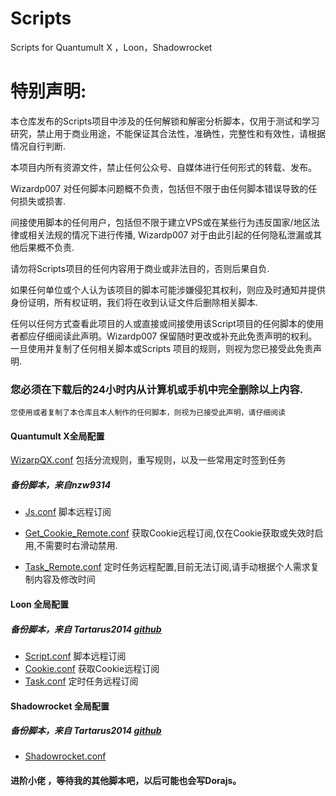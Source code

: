 # Scripts
Scripts for Quantumult X ，Loon，Shadowrocket 

# 特别声明:
本仓库发布的Scripts项目中涉及的任何解锁和解密分析脚本，仅用于测试和学习研究，禁止用于商业用途，不能保证其合法性，准确性，完整性和有效性，请根据情况自行判断.

本项目内所有资源文件，禁止任何公众号、自媒体进行任何形式的转载、发布。

Wizardp007 对任何脚本问题概不负责，包括但不限于由任何脚本错误导致的任何损失或损害.

间接使用脚本的任何用户，包括但不限于建立VPS或在某些行为违反国家/地区法律或相关法规的情况下进行传播, Wizardp007 对于由此引起的任何隐私泄漏或其他后果概不负责.

请勿将Scripts项目的任何内容用于商业或非法目的，否则后果自负.

如果任何单位或个人认为该项目的脚本可能涉嫌侵犯其权利，则应及时通知并提供身份证明，所有权证明，我们将在收到认证文件后删除相关脚本.

任何以任何方式查看此项目的人或直接或间接使用该Script项目的任何脚本的使用者都应仔细阅读此声明。Wizardp007 保留随时更改或补充此免责声明的权利。一旦使用并复制了任何相关脚本或Scripts 项目的规则，则视为您已接受此免责声明.

### 您必须在下载后的24小时内从计算机或手机中完全删除以上内容.

```
您使用或者复制了本仓库且本人制作的任何脚本，则视为已接受此声明，请仔细阅读

```



#### Quantumult X全局配置

[WizarpQX.conf](https://raw.githubusercontent.com/Wizardp007/Scripts/main/QuantumultX/WizarpQX.conf) 包括分流规则，重写规则，以及一些常用定时签到任务

#####  备份脚本，来自nzw9314

* [Js.conf](https://raw.githubusercontent.com/Wizardp007/Scripts/main/QuantumultX/Js.conf) 脚本远程订阅

* [Get_Cookie_Remote.conf](https://raw.githubusercontent.com/Wizardp007/Scripts/main/QuantumultX/Get_Cookie_Remote.conf) 获取Cookie远程订阅,仅在Cookie获取或失效时启用,不需要时右滑动禁用.

* [Task_Remote.conf](https://raw.githubusercontent.com/Wizardp007/Scripts/main/QuantumultX/Task_Remote.conf) 定时任务远程配置,目前无法订阅,请手动根据个人需求复制内容及修改时间

#### Loon 全局配置

##### 备份脚本，来自 Tartarus2014  [github](https://github.com/Tartarus2014/ )

- [Script.conf](https://raw.githubusercontent.com/Wizardp007/Scripts/blob/main/Loon/Script.conf) 脚本远程订阅
- [Cookie.conf](https://raw.githubusercontent.com/Wizardp007/Scripts/blob/main/Loon/Cookie.conf) 获取Cookie远程订阅
- [Task.conf](https://raw.githubusercontent.com/Wizardp007/Scripts/blob/main/Loon/Task.conf) 定时任务远程订阅

#### Shadowrocket 全局配置

##### 备份脚本，来自 Tartarus2014  [github](https://github.com/Tartarus2014/ )

* [Shadowrocket.conf]()



####  进阶小佬 ，等待我的其他脚本吧，以后可能也会写Dorajs。
